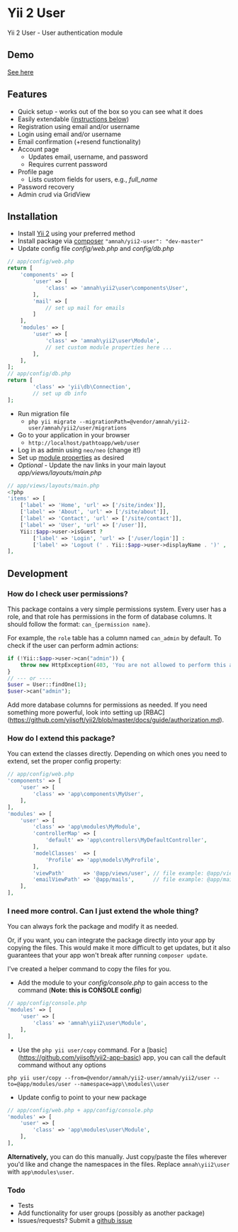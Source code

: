 Yii 2 User
=========

Yii 2 User - User authentication module

## Demo

[See here](http://yii2.amnahdev.com/user)

## Features

* Quick setup - works out of the box so you can see what it does
* Easily extendable ([instructions below](#how-do-i-extend-this-package))
* Registration using email and/or username
* Login using email and/or username
* Email confirmation (+resend functionality)
* Account page
    * Updates email, username, and password
    * Requires current password
* Profile page
    * Lists custom fields for users, e.g., *full_name*
* Password recovery
* Admin crud via GridView

## Installation

* Install [Yii 2](http://www.yiiframework.com/download) using your preferred method
* Install package via [composer](http://getcomposer.org/download/) ```"amnah/yii2-user": "dev-master"```
* Update config file *config/web.php* and *config/db.php*

```php
// app/config/web.php
return [
    'components' => [
        'user' => [
            'class' => 'amnah\yii2\user\components\User',
        ],
        'mail' => [
            // set up mail for emails
        ]
    ],
    'modules' => [
        'user' => [
            'class' => 'amnah\yii2\user\Module',
            // set custom module properties here ...
        ],
    ],
];
// app/config/db.php
return [
        'class' => 'yii\db\Connection',
        // set up db info
];
```

* Run migration file
    * ```php yii migrate --migrationPath=@vendor/amnah/yii2-user/amnah/yii2/user/migrations```
* Go to your application in your browser
    * ```http://localhost/pathtoapp/web/user```
* Log in as admin using ```neo/neo``` (change it!)
* Set up [module properties](PROPERTIES.md) as desired
* *Optional* - Update the nav links in your main layout *app/views/layouts/main.php*

```php
// app/views/layouts/main.php
<?php
'items' => [
    ['label' => 'Home', 'url' => ['/site/index']],
    ['label' => 'About', 'url' => ['/site/about']],
    ['label' => 'Contact', 'url' => ['/site/contact']],
    ['label' => 'User', 'url' => ['/user']],
    Yii::$app->user->isGuest ?
        ['label' => 'Login', 'url' => ['/user/login']] :
        ['label' => 'Logout (' . Yii::$app->user->displayName . ')' , 'url' => ['/user/logout']],
],
```

## Development

### How do I check user permissions?

This package contains a very simple permissions system. Every user has a role, and that role has permissions
in the form of database columns. It should follow the format: ```can_{permission name}```.

For example, the ```role``` table has a column named ```can_admin``` by default. To check if the user can
perform admin actions:

```php
if (!Yii::$app->user->can("admin")) {
    throw new HttpException(403, 'You are not allowed to perform this action.');
}
// --- or ----
$user = User::findOne(1);
$user->can("admin");
```

Add more database columns for permissions as needed. If you need something more powerful, look into setting
up [RBAC] (https://github.com/yiisoft/yii2/blob/master/docs/guide/authorization.md).

### How do I extend this package?

You can extend the classes directly. Depending on which ones you need to extend, set the proper config
property:

```php
// app/config/web.php
'components' => [
    'user' => [
        'class' => 'app\components\MyUser',
    ],
],
'modules' => [
    'user' => [
        'class' => 'app\modules\MyModule',
        'controllerMap' => [
            'default' => 'app\controllers\MyDefaultController',
        ],
        'modelClasses'  => [
            'Profile' => 'app\models\MyProfile',
        ],
        'viewPath'      => '@app/views/user', // file example: @app/views/user/default/profile.php
        'emailViewPath' => '@app/mails',      // file example: @app/mails/confirmEmail.php
    ],
],
```

### I need more control. Can I just extend the whole thing?

You can always fork the package and modify it as needed.

Or, if you want, you can integrate the package directly into your app by copying the files. This would
make it more difficult to get updates, but it also guarantees that your app won't break after running
```composer update```.

I've created a helper command to copy the files for you.

* Add the module to your *config/console.php* to gain access to the command (**Note: this is CONSOLE config**)

```php
// app/config/console.php
'modules' => [
    'user' => [
        'class' => 'amnah\yii2\user\Module',
    ],
],
```

* Use the ```php yii user/copy``` command. For a [basic]
(https://github.com/yiisoft/yii2-app-basic) app, you can call the default command without any options

```
php yii user/copy --from=@vendor/amnah/yii2-user/amnah/yii2/user --to=@app/modules/user --namespace=app\\modules\\user
```

* Update config to point to your new package

```php
// app/config/web.php + app/config/console.php
'modules' => [
    'user' => [
        'class' => 'app\modules\user\Module',
    ],
],
```

**Alternatively,** you can do this manually. Just copy/paste the files wherever you'd like and
change the namespaces in the files. Replace ```amnah\yii2\user``` with ```app\modules\user```.

### Todo
* Tests
* Add functionality for user groups (possibly as another package)
* Issues/requests? Submit a [github issue](https://github.com/amnah/yii2-user/issues)